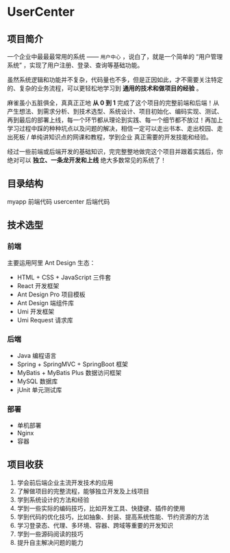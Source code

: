 # UserCenter

## 项目简介

一个企业中最最最常用的系统 —— `用户中心` ，说白了，就是一个简单的 “用户管理系统” ，实现了用户注册、登录、查询等基础功能。

虽然系统逻辑和功能并不复杂，代码量也不多，但是正因如此，才不需要关注特定的、复杂的业务流程，可以更轻松地学习到 **通用的技术和做项目的经验** 。

麻雀虽小五脏俱全，真真正正地 **从 0 到 1** 完成了这个项目的完整前端和后端！从产生想法、到需求分析、到技术选型、系统设计、项目初始化、编码实现、测试、再到最后的部署上线，每一个环节都从理论到实践、每一个细节都不放过！再加上学习过程中踩的种种坑点以及问题的解决，相信一定可以走出书本、走出校园、走出死板  / 单纯讲知识点的网课和教程，学到企业 真正需要的开发技能和经验。

经过一些前端或后端开发的基础知识，完完整整地做完这个项目并跟着实践后，你绝对可以 **独立、一条龙开发和上线** 绝大多数常见的系统了！

## 目录结构
myapp 前端代码
usercenter 后端代码

## 技术选型

### 前端

主要运用阿里 Ant Design 生态：

- HTML + CSS + JavaScript 三件套
- React 开发框架
- Ant Design Pro 项目模板
- Ant Design 端组件库
- Umi 开发框架
- Umi Request 请求库

### 

### 后端

- Java 编程语言
- Spring + SpringMVC + SpringBoot 框架
- MyBatis + MyBatis Plus 数据访问框架
- MySQL 数据库
- jUnit 单元测试库

### 

### 部署

- 单机部署
- Nginx
- 容器

## 项目收获

1. 学会前后端企业主流开发技术的应用
2. 了解做项目的完整流程，能够独立开发及上线项目
3. 学到系统设计的方法和经验
4. 学到一些实际的编码技巧，比如开发工具、快捷键、插件的使用
5. 学到代码的优化技巧，比如抽象、封装、提高系统性能、节约资源的方法
6. 学习登录态、代理、多环境、容器、跨域等重要的开发知识
7. 学到一些源码阅读的技巧
8. 提升自主解决问题的能力



